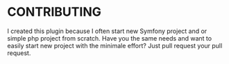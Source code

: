 #  CONTRIBUTING

I created this plugin because I often start new Symfony project and or simple
php project from scratch. Have you the same needs and want to easily start new
project with the minimale effort? Just pull request your pull request.
